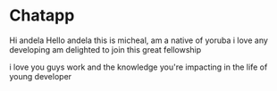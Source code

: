# Chatapp
Hi andela
Hello andela this is micheal, am a native of yoruba i love any developing am delighted to join this great fellowship

i love you guys work and the knowledge you're impacting in the life of young developer
